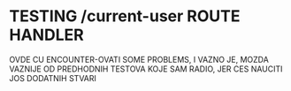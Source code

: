# TESTING /current-user ROUTE HANDLER

OVDE CU ENCOUNTER-OVATI SOME PROBLEMS, I VAZNO JE, MOZDA VAZNIJE OD PREDHODNIH TESTOVA KOJE SAM RADIO, JER CES NAUCITI JOS DODATNIH STVARI
